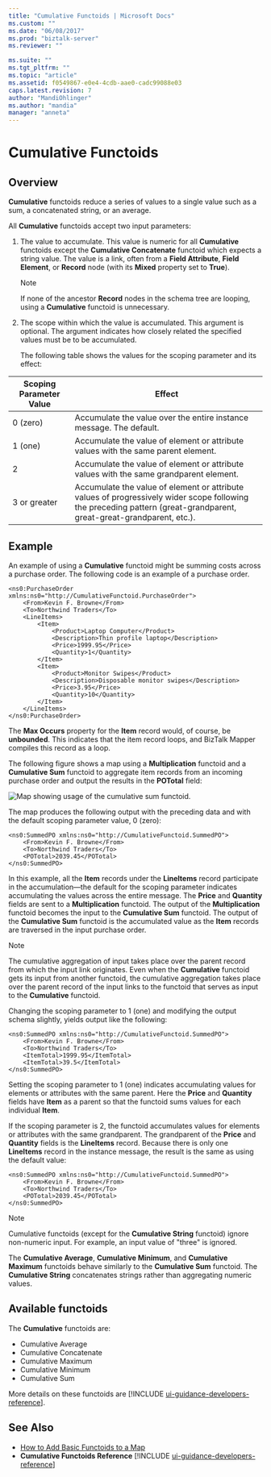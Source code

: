 ```yaml
---
title: "Cumulative Functoids | Microsoft Docs"
ms.custom: ""
ms.date: "06/08/2017"
ms.prod: "biztalk-server"
ms.reviewer: ""

ms.suite: ""
ms.tgt_pltfrm: ""
ms.topic: "article"
ms.assetid: f0549867-e0e4-4cdb-aae0-cadc99088e03
caps.latest.revision: 7
author: "MandiOhlinger"
ms.author: "mandia"
manager: "anneta"
---
```

# Cumulative Functoids

## Overview
**Cumulative** functoids reduce a series of values to a single value such as a sum, a concatenated string, or an average.  

 All **Cumulative** functoids accept two input parameters:  

1. The value to accumulate. This value is numeric for all **Cumulative** functoids except the **Cumulative Concatenate** functoid which expects a string value. The value is a link, often from a **Field Attribute**, **Field Element**, or **Record** node (with its **Mixed** property set to **True**).  

   > [!NOTE]
   >  If none of the ancestor **Record** nodes in the schema tree are looping, using a **Cumulative** functoid is unnecessary.  

2. The scope within which the value is accumulated. This argument is optional. The argument indicates how closely related the specified values must be to be accumulated.  

   The following table shows the values for the scoping parameter and its effect:  

|Scoping Parameter Value|Effect|  
|-----------------------------|------------|  
|0 (zero)|Accumulate the value over the entire instance message. The default.|  
|1 (one)|Accumulate the value of element or attribute values with the same parent element.|  
|2|Accumulate the value of element or attribute values with the same grandparent element.|  
|3 or greater|Accumulate the value of element or attribute values of progressively wider scope following the preceding pattern (great-grandparent, great-great-grandparent, etc.).|  

## Example  
 An example of using a **Cumulative** functoid might be summing costs across a purchase order. The following code is an example of a purchase order.  

```  
<ns0:PurchaseOrder xmlns:ns0="http://CumulativeFunctoid.PurchaseOrder">  
    <From>Kevin F. Browne</From>  
    <To>Northwind Traders</To>  
    <LineItems>  
        <Item>  
            <Product>Laptop Computer</Product>  
            <Description>Thin profile laptop</Description>  
            <Price>1999.95</Price>  
            <Quantity>1</Quantity>  
        </Item>  
        <Item>  
            <Product>Monitor Swipes</Product>  
            <Description>Disposable monitor swipes</Description>  
            <Price>3.95</Price>  
            <Quantity>10</Quantity>  
        </Item>  
    </LineItems>  
</ns0:PurchaseOrder>  
```  

 The **Max Occurs** property for the **Item** record would, of course, be **unbounded**. This indicates that the item record loops, and BizTalk Mapper compiles this record as a loop.  

 The following figure shows a map using a **Multiplication** functoid and a **Cumulative Sum** functoid to aggregate item records from an incoming purchase order and output the results in the **POTotal** field:  

 ![Map showing usage of the cumulative sum functoid.](../core/media/cumulativefunctoids.gif "cumulativefunctoids")  


 The map produces the following output with the preceding data and with the default scoping parameter value, 0 (zero):  

```  
<ns0:SummedPO xmlns:ns0="http://CumulativeFunctoid.SummedPO">  
    <From>Kevin F. Browne</From>  
    <To>Northwind Traders</To>  
    <POTotal>2039.45</POTotal>  
</ns0:SummedPO>  
```  

 In this example, all the **Item** records under the **LineItems** record participate in the accumulation—the default for the scoping parameter indicates accumulating the values across the entire message. The **Price** and **Quantity** fields are sent to a **Multiplication** functoid. The output of the **Multiplication** functoid becomes the input to the **Cumulative Sum** functoid. The output of the **Cumulative Sum** functoid is the accumulated value as the **Item** records are traversed in the input purchase order.  

> [!NOTE]
>  The cumulative aggregation of input takes place over the parent record from which the input link originates. Even when the **Cumulative** functoid gets its input from another functoid, the cumulative aggregation takes place over the parent record of the input links to the functoid that serves as input to the **Cumulative** functoid.  

 Changing the scoping parameter to 1 (one) and modifying the output schema slightly, yields output like the following:  

```  
<ns0:SummedPO xmlns:ns0="http://CumulativeFunctoid.SummedPO">  
    <From>Kevin F. Browne</From>  
    <To>Northwind Traders</To>  
    <ItemTotal>1999.95</ItemTotal>  
    <ItemTotal>39.5</ItemTotal>  
</ns0:SummedPO>  
```  

 Setting the scoping parameter to 1 (one) indicates accumulating values for elements or attributes with the same parent. Here the **Price** and **Quantity** fields have **Item** as a parent so that the functoid sums values for each individual **Item**.  

 If the scoping parameter is 2, the functoid accumulates values for elements or attributes with the same grandparent. The grandparent of the **Price** and **Quantity** fields is the **LineItems** record. Because there is only one **LineItems** record in the instance message, the result is the same as using the default value:  

```  
<ns0:SummedPO xmlns:ns0="http://CumulativeFunctoid.SummedPO">  
    <From>Kevin F. Browne</From>  
    <To>Northwind Traders</To>  
    <POTotal>2039.45</POTotal>  
</ns0:SummedPO>  
```  

> [!NOTE]
>  Cumulative functoids (except for the **Cumulative String** functoid) ignore non-numeric input. For example, an input value of "three" is ignored.  

 The **Cumulative Average**, **Cumulative Minimum**, and **Cumulative Maximum** functoids behave similarly to the **Cumulative Sum** functoid. The **Cumulative String** concatenates strings rather than aggregating numeric values.  

## Available functoids

 The **Cumulative** functoids are: 

* Cumulative Average
* Cumulative Concatenate
* Cumulative Maximum
* Cumulative Minimum
* Cumulative Sum

More details on these functoids are [!INCLUDE [ui-guidance-developers-reference](../includes/ui-guidance-developers-reference.md)].

## See Also  
- [How to Add Basic Functoids to a Map](../core/how-to-add-basic-functoids-to-a-map.md)   
- <strong>Cumulative Functoids Reference</strong> [!INCLUDE [ui-guidance-developers-reference](../includes/ui-guidance-developers-reference.md)]
